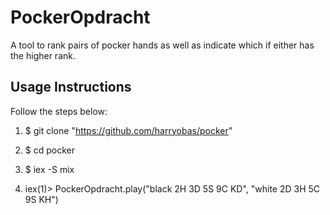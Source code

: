 # PockerOpdracht

A tool to rank pairs of pocker hands as well as indicate which
if either has the higher rank.


## Usage Instructions

Follow the steps below:

1. $ git clone "https://github.com/harryobas/pocker"

2. $ cd pocker

3. $ iex -S mix

4. iex(1)> PockerOpdracht.play("black 2H 3D 5S 9C KD", "white 2D 3H 5C 9S KH")
